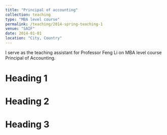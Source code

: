 ```yaml
---
title: "Principal of accounting"
collection: teaching
type: "MBA level course"
permalink: /teaching/2014-spring-teaching-1
venue: "SAIF"
date: 2014-01-01
location: "City, Country"
---
```


I serve as the teaching assistant for Professor Feng Li on MBA level course Principal of Accounting.

Heading 1
======

Heading 2
======

Heading 3
======
